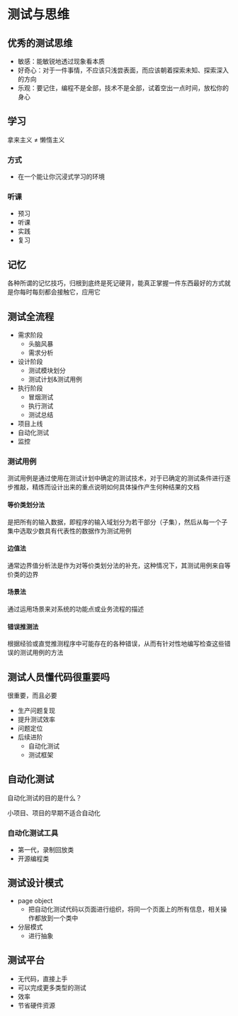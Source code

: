# 测试与思维

## 优秀的测试思维

- 敏感：能敏锐地透过现象看本质
- 好奇心：对于一件事情，不应该只浅尝表面，而应该朝着探索未知、探索深入的方向
- 乐观：要记住，编程不是全部，技术不是全部，试着空出一点时间，放松你的身心

## 学习

拿来主义 ≠ 懒惰主义

### 方式

- 在一个能让你沉浸式学习的环境

### 听课

- 预习
- 听课
- 实践
- 复习

## 记忆

各种所谓的记忆技巧，归根到底终是死记硬背，能真正掌握一件东西最好的方式就是你每时每刻都会接触它，应用它

## 测试全流程

- 需求阶段
  - 头脑风暴
  - 需求分析
- 设计阶段
  - 测试模块划分
  - 测试计划&测试用例
- 执行阶段
  - 冒烟测试
  - 执行测试
  - 测试总结
- 项目上线
- 自动化测试
- 监控

### 测试用例

测试用例是通过使用在测试计划中确定的测试技术，对于已确定的测试条件进行逐步推敲，精炼而设计出来的重点说明如何具体操作产生何种结果的文档

#### 等价类划分法

是把所有的输入数据，即程序的输入域划分为若干部分（子集），然后从每一个子集中选取少数具有代表性的数据作为测试用例

#### 边值法

通常边界值分析法是作为对等价类划分法的补充，这种情况下，其测试用例来自等价类的边界

#### 场景法

通过运用场景来对系统的功能点或业务流程的描述

#### 错误推测法

根据经验或直觉推测程序中可能存在的各种错误，从而有针对性地编写检查这些错误的测试用例的方法

## 测试人员懂代码很重要吗

很重要，而且必要

- 生产问题复现
- 提升测试效率
- 问题定位
- 后续进阶
  - 自动化测试
  - 测试框架

## 自动化测试

自动化测试的目的是什么？

小项目、项目的早期不适合自动化

### 自动化测试工具

- 第一代，录制回放类
- 开源编程类

## 测试设计模式

- page object
  - 把自动化测试代码以页面进行组织，将同一个页面上的所有信息，相关操作都放到一个类中
- 分层模式
  - 进行抽象

## 测试平台

- 无代码，直接上手
- 可以完成更多类型的测试
- 效率
- 节省硬件资源